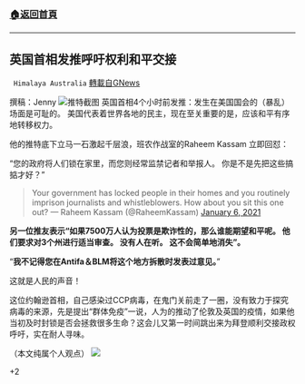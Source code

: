 ###  [:house:返回首頁](https://github.com/ourhimalayas/txt)
---

## 英国首相发推呼吁权利和平交接
` Himalaya Australia` [轉載自GNews](https://gnews.org/zh-hans/724863/)

撰稿：Jenny
![]()![](https://gnews.org/wp-content/uploads/2021/01/IMG_6765.jpg)推特截图
英国首相4个小时前发推：发生在美国国会的（暴乱）场面是可耻的。 美国代表着世界各地的民主，现在至关重要的是，应该和平有序地转移权力。

他的推特底下立马一石激起千层浪，班农作战室的Raheem Kassam 立即回怼：

“您的政府将人们锁在家里，而您则经常监禁记者和举报人。 你是不是先把这些搞掂才好？”



> Your government has locked people in their homes and you routinely imprison journalists and whistleblowers. How about you sit this one out?
> — Raheem Kassam (@RaheemKassam) [January 6, 2021](https://twitter.com/RaheemKassam/status/1346937396391075842?ref_src=twsrc%5Etfw)



**另一位推友表示“如果7500万人认为投票是欺诈性的，那么谁能期望和平呢。 他们要求对3个州进行适当审查。 没有人在听。 这不会简单地消失”。**

“**我不记得您在Antifa＆BLM将这个地方拆散时发表过意见。**”

这就是人民的声音！

这位约翰逊首相，自己感染过CCP病毒，在鬼门关前走了一圈，没有致力于探究病毒的来源，先是提出“群体免疫”一说，人为的推动了伦敦及英国的疫情，如果他当初及时封锁是否会拯救很多生命？这会儿又第一时间跳出来为拜登顺利交接政权呼吁，实在耐人寻味。

（本文纯属个人观点）
![]()![](https://gnews.org/wp-content/uploads/2021/01/澳喜图标.png)


+2
